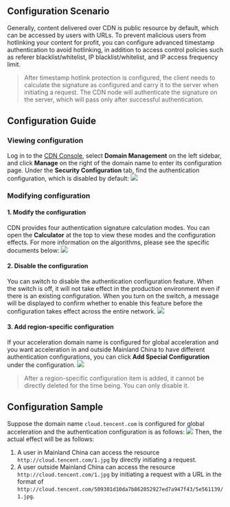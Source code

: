 
## Configuration Scenario
Generally, content delivered over CDN is public resource by default, which can be accessed by users with URLs. To prevent malicious users from hotlinking your content for profit, you can configure advanced timestamp authentication to avoid hotlinking, in addition to access control policies such as referer blacklist/whitelist, IP blacklist/whitelist, and IP access frequency limit.

>After timestamp hotlink protection is configured, the client needs to calculate the signature as configured and carry it to the server when initiating a request. The CDN node will authenticate the signature on the server, which will pass only after successful authentication.

## Configuration Guide
### Viewing configuration
Log in to the [CDN Console](https://console.cloud.tencent.com/cdn), select **Domain Management** on the left sidebar, and click **Manage** on the right of the domain name to enter its configuration page. Under the **Security Configuration** tab, find the authentication configuration, which is disabled by default:
![](https://main.qcloudimg.com/raw/77831beaa25a77dd26b60e1f401c8dd3.png)

### Modifying configuration
#### 1. Modify the configuration
CDN provides four authentication signature calculation modes. You can open the **Calculator** at the top to view these modes and the configuration effects. For more information on the algorithms, please see the specific documents below:
![](https://main.qcloudimg.com/raw/ffd60184fa759b4c7a82a5a49634b8c3.png)

#### 2. Disable the configuration
You can switch to disable the authentication configuration feature. When the switch is off, it will not take effect in the production environment even if there is an existing configuration. When you turn on the switch, a message will be displayed to confirm whether to enable this feature before the configuration takes effect across the entire network.
![](https://main.qcloudimg.com/raw/5bb10025c5887793807e6b41dbea48a6.png)

#### 3. Add region-specific configuration
If your acceleration domain name is configured for global acceleration and you want acceleration in and outside Mainland China to have different authentication configurations, you can click **Add Special Configuration** under the configuration.
![](https://main.qcloudimg.com/raw/391372dbf734e813c45640dace716793.png)

>After a region-specific configuration item is added, it cannot be directly deleted for the time being. You can only disable it.

## Configuration Sample
Suppose the domain name `cloud.tencent.com` is configured for global acceleration and the authentication configuration is as follows:
![](https://main.qcloudimg.com/raw/6f432b21603b61e4a1d9c17048a675bf.png)
Then, the actual effect will be as follows:
1. A user in Mainland China can access the resource `http://cloud.tencent.com/1.jpg` by directly initiating a request.
2. A user outside Mainland China can access the resource `http://cloud.tencent.com/1.jpg` by initiating a request with a URL in the format of `http://cloud.tencent.com/509301d10da7b862052927ed7a947f43/5e561139/1.jpg`.

